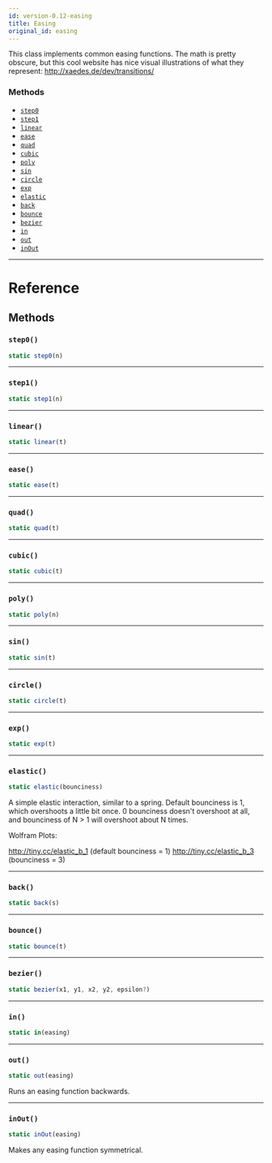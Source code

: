 ```yaml
---
id: version-0.12-easing
title: Easing
original_id: easing
---
```


This class implements common easing functions. The math is pretty obscure,
but this cool website has nice visual illustrations of what they represent:
http://xaedes.de/dev/transitions/


### Methods

- [`step0`](easing.md#step0)
- [`step1`](easing.md#step1)
- [`linear`](easing.md#linear)
- [`ease`](easing.md#ease)
- [`quad`](easing.md#quad)
- [`cubic`](easing.md#cubic)
- [`poly`](easing.md#poly)
- [`sin`](easing.md#sin)
- [`circle`](easing.md#circle)
- [`exp`](easing.md#exp)
- [`elastic`](easing.md#elastic)
- [`back`](easing.md#back)
- [`bounce`](easing.md#bounce)
- [`bezier`](easing.md#bezier)
- [`in`](easing.md#in)
- [`out`](easing.md#out)
- [`inOut`](easing.md#inout)




---

# Reference

## Methods

### `step0()`

```javascript
static step0(n)
```



---

### `step1()`

```javascript
static step1(n)
```



---

### `linear()`

```javascript
static linear(t)
```



---

### `ease()`

```javascript
static ease(t)
```



---

### `quad()`

```javascript
static quad(t)
```



---

### `cubic()`

```javascript
static cubic(t)
```



---

### `poly()`

```javascript
static poly(n)
```



---

### `sin()`

```javascript
static sin(t)
```



---

### `circle()`

```javascript
static circle(t)
```



---

### `exp()`

```javascript
static exp(t)
```



---

### `elastic()`

```javascript
static elastic(bounciness)
```


A simple elastic interaction, similar to a spring.  Default bounciness
is 1, which overshoots a little bit once.  0 bounciness doesn't overshoot
at all, and bounciness of N > 1 will overshoot about N times.

Wolfram Plots:

  http://tiny.cc/elastic_b_1 (default bounciness = 1)
  http://tiny.cc/elastic_b_3 (bounciness = 3)




---

### `back()`

```javascript
static back(s)
```



---

### `bounce()`

```javascript
static bounce(t)
```



---

### `bezier()`

```javascript
static bezier(x1, y1, x2, y2, epsilon?)
```



---

### `in()`

```javascript
static in(easing)
```



---

### `out()`

```javascript
static out(easing)
```


Runs an easing function backwards.




---

### `inOut()`

```javascript
static inOut(easing)
```


Makes any easing function symmetrical.





